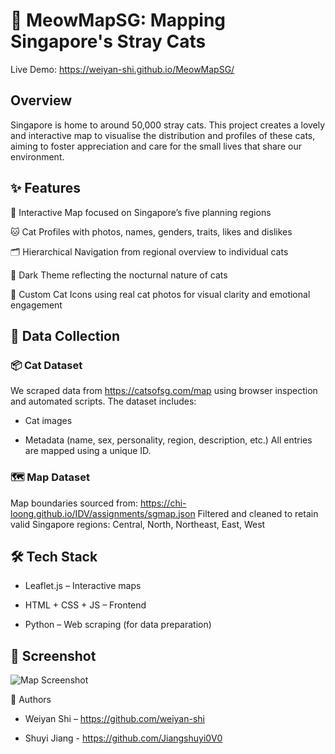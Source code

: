 # 🐾 MeowMapSG: Mapping Singapore's Stray Cats
Live Demo: https://weiyan-shi.github.io/MeowMapSG/

## Overview
Singapore is home to around 50,000 stray cats. This project creates a lovely and interactive map to visualise the distribution and profiles of these cats, aiming to foster appreciation and care for the small lives that share our environment.

## ✨ Features
📍 Interactive Map focused on Singapore’s five planning regions

🐱 Cat Profiles with photos, names, genders, traits, likes and dislikes

🗂 Hierarchical Navigation from regional overview to individual cats

🌙 Dark Theme reflecting the nocturnal nature of cats

🎯 Custom Cat Icons using real cat photos for visual clarity and emotional engagement

## 🧶 Data Collection
### 📦 Cat Dataset
We scraped data from https://catsofsg.com/map using browser inspection and automated scripts. The dataset includes:

- Cat images

- Metadata (name, sex, personality, region, description, etc.)
All entries are mapped using a unique ID.

### 🗺 Map Dataset
Map boundaries sourced from: https://chi-loong.github.io/IDV/assignments/sgmap.json
Filtered and cleaned to retain valid Singapore regions: Central, North, Northeast, East, West

## 🛠 Tech Stack
- Leaflet.js – Interactive maps

- HTML + CSS + JS – Frontend

- Python – Web scraping (for data preparation)

## 📸 Screenshot
![Map Screenshot](https://weiyan-shi.github.io/MeowMapSG/assets/demo.png)

🙌 Authors
- Weiyan Shi – https://github.com/weiyan-shi

- Shuyi Jiang - https://github.com/Jiangshuyi0V0